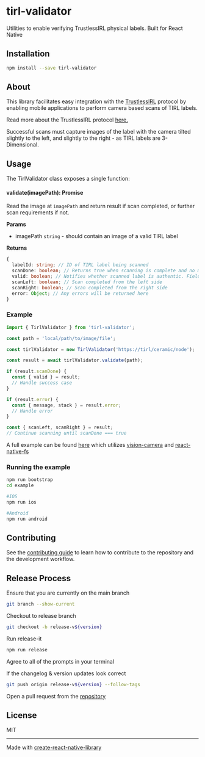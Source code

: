 # tirl-validator

Utilities to enable verifying TrustlessIRL physical labels. Built for React Native

## Installation

```sh
npm install --save tirl-validator
```

## About

This library facilitates easy integration with the [TrustlessIRL](https://tirl.xyz) protocol by enabling mobile applications to perform camera based scans of TIRL labels.

Read more about the TrustlessIRL protocol [here.](https://docs.tirl.xyz)

Successful scans must capture images of the label with the camera tilted slightly to the left, and slightly to the right - as TIRL labels are 3-Dimensional.

## Usage

The TirlValidator class exposes a single function:

#### validate(imagePath): Promise<scanResult>

Read the image at `imagePath` and return result if scan completed, or further scan requirements if not.

**Params**

- imagePath `string` - should contain an image of a valid TIRL label

**Returns**

```ts
{
  labelId: string; // ID of TIRL label being scanned
  scanDone: boolean; // Returns true when scanning is complete and no more image capture is necessary
  valid: boolean; // Notifies whether scanned label is authentic. Field set only when scanDone is true
  scanLeft: boolean; // Scan completed from the left side
  scanRight: boolean; // Scan completed from the right side
  error: Object; // Any errors will be returned here
}
```

### Example

```ts
import { TirlValidator } from 'tirl-validator';

const path = 'local/path/to/image/file';

const tirlValidator = new TirlValidator('https://tirl/ceramic/node');

const result = await tirlValidator.validate(path);

if (result.scanDone) {
  const { valid } = result;
  // Handle success case
}

if (result.error) {
  const { message, stack } = result.error;
  // Handle error
}

const { scanLeft, scanRight } = result;
// Continue scanning until scanDone === true
```

A full example can be found [here](https://github.com/ZKLadder/tirl-validator/blob/main/example/src/App.tsx) which utilizes [vision-camera](https://github.com/mrousavy/react-native-vision-camera) and [react-native-fs](https://github.com/itinance/react-native-fs)

### Running the example

```sh
npm run bootstrap
cd example

#IOS
npm run ios

#Android
npm run android
```

## Contributing

See the [contributing guide](CONTRIBUTING.md) to learn how to contribute to the repository and the development workflow.

## Release Process

Ensure that you are currently on the main branch

```sh
git branch --show-current
```

Checkout to release branch

```sh
git checkout -b release-v${version}
```

Run release-it

```sh
npm run release
```

Agree to all of the prompts in your terminal

If the changelog & version updates look correct

```sh
git push origin release-v${version} --follow-tags
```

Open a pull request from the [repository](https://github.com/ZKLadder/tirl-validator)

## License

MIT

---

Made with [create-react-native-library](https://github.com/callstack/react-native-builder-bob)
